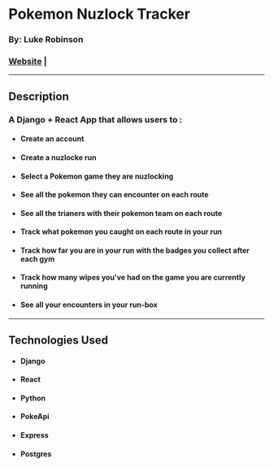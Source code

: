 # Pokemon Nuzlock Tracker

### By: Luke Robinson

### [Website]() |
****
## Description

### A Django + React App that  allows users to :
* #### Create an account 
* #### Create a nuzlocke run
* #### Select a Pokemon game they are nuzlocking
* #### See all the pokemon they can encounter on each route
* #### See all the trianers with their pokemon team on each route 
* #### Track what pokemon you caught on each route in your run 
* #### Track how far you are in your run with the badges you collect after each gym 
* #### Track how many wipes you've had on the game you are currently running
* #### See all your encounters in your run-box

****
## Technologies Used
* #### Django
* #### React 
* #### Python
* #### PokeApi
* #### Express 
* #### Postgres 
